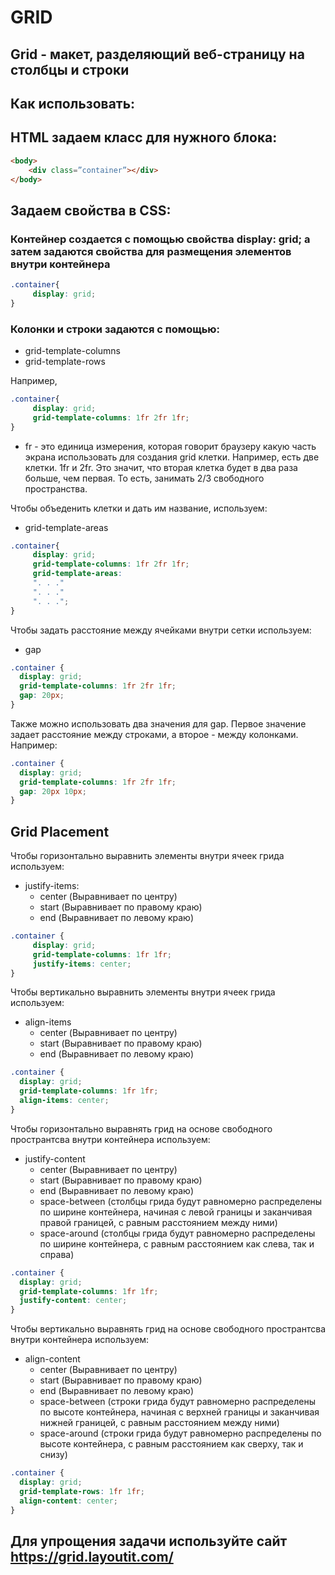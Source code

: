 # GRID
## Grid - макет, разделяющий веб-страницу на столбцы и строки

## **Как использовать:**

## HTML задаем класс для нужного блока:
```html
<body>
	<div class=”container”></div>
</body>
```
## Задаем свойства в CSS:
### Контейнер создается с помощью свойства display: grid; а затем задаются свойства для размещения элементов внутри контейнера
```css
.container{
     display: grid;
}
```
### Колонки и строки задаются с помощью: 
- grid-template-columns 
- grid-template-rows

Например, 
```css
.container{
     display: grid;
     grid-template-columns: 1fr 2fr 1fr; 
}
```
- fr - это единица измерения, которая говорит браузеру какую часть экрана использовать для создания grid клетки.
Например, есть две клетки. 1fr и 2fr. Это значит, что вторая клетка будет в два раза больше, чем первая. То есть, занимать 2/3 свободного пространства. 

Чтобы объеденить клетки и дать им название, используем:
- grid-template-areas
```css
.container{
     display: grid;
     grid-template-columns: 1fr 2fr 1fr; 
     grid-template-areas: 
     ". . ."
     ". . ."
     ". . ."; 
}
```

Чтобы задать расстояние между ячейками внутри сетки используем:
- gap
```css
.container {
  display: grid;
  grid-template-columns: 1fr 2fr 1fr;
  gap: 20px;
}
```
Также можно использовать два значения для gap. Первое значение задает расстояние между строками, а второе - между колонками. Например:
```css
.container {
  display: grid;
  grid-template-columns: 1fr 2fr 1fr;
  gap: 20px 10px;
}
```

## Grid Placement
Чтобы горизонтально выравнить элементы внутри ячеек грида используем:
- justify-items:
     - center (Выравнивает по центру)
     - start (Выравнивает по правому краю)
     - end (Выравнивает по левому краю)
```css
.container {
     display: grid;
     grid-template-columns: 1fr 1fr;
     justify-items: center;
}
```
Чтобы вертикально выравнить элементы внутри ячеек грида используем:
- align-items
     - center (Выравнивает по центру)
     - start (Выравнивает по правому краю)
     - end (Выравнивает по левому краю)
```css
.container {
  display: grid;
  grid-template-columns: 1fr 1fr;
  align-items: center;
}

```

Чтобы горизонтально выравнять грид на основе свободного пространтсва внутри контейнера используем:
- justify-content
     - center (Выравнивает по центру)
     - start (Выравнивает по правому краю)
     - end (Выравнивает по левому краю)
     - space-between (столбцы грида будут равномерно распределены по ширине контейнера, начиная с левой границы и заканчивая правой границей, с равным расстоянием между ними)
     - space-around (столбцы грида будут равномерно распределены по ширине контейнера, с равным расстоянием как слева, так и справа)
```css
.container {
  display: grid;
  grid-template-columns: 1fr 1fr;
  justify-content: center;
}
```

Чтобы вертикально выравнять грид на основе свободного пространтсва внутри контейнера используем:
- align-content
     - center (Выравнивает по центру)
     - start (Выравнивает по правому краю)
     - end (Выравнивает по левому краю)
     - space-between (строки грида будут равномерно распределены по высоте контейнера, начиная с верхней границы и заканчивая нижней границей, с равным расстоянием между ними)
     - space-around (строки грида будут равномерно распределены по высоте контейнера, с равным расстоянием как сверху, так и снизу)
```css
.container {
  display: grid;
  grid-template-rows: 1fr 1fr;
  align-content: center;
}
```

## **Для упрощения задачи используйте сайт** https://grid.layoutit.com/

